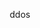 <p align="center"><img src="https://kosred.com/a/fxxch.png" width="40px" height="15px" alt="ddos"></p>
